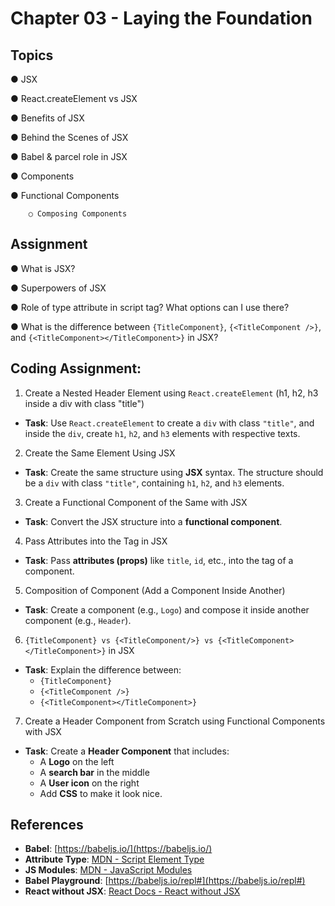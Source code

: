 # Chapter 03 - Laying the Foundation
## Topics
● JSX

● React.createElement vs JSX

● Benefits of JSX

● Behind the Scenes of JSX

● Babel & parcel role in JSX

● Components

● Functional Components

        ○ Composing Components


## Assignment
● What is JSX?

● Superpowers of JSX

● Role of type attribute in script tag? What options can I use there?

 ● What is the difference between `{TitleComponent}`, `{<TitleComponent />}`, and `{<TitleComponent></TitleComponent>}` in JSX?

## Coding Assignment:

 1. Create a Nested Header Element using `React.createElement` (h1, h2, h3 inside a div with class "title")
- **Task**: Use `React.createElement` to create a `div` with class `"title"`, and inside the `div`, create `h1`, `h2`, and `h3` elements with respective texts.

 2. Create the Same Element Using JSX
- **Task**: Create the same structure using **JSX** syntax. The structure should be a `div` with class `"title"`, containing `h1`, `h2`, and `h3` elements.

 3. Create a Functional Component of the Same with JSX
- **Task**: Convert the JSX structure into a **functional component**.

 4. Pass Attributes into the Tag in JSX
- **Task**: Pass **attributes (props)** like `title`, `id`, etc., into the tag of a component.

 5. Composition of Component (Add a Component Inside Another)
- **Task**: Create a component (e.g., `Logo`) and compose it inside another component (e.g., `Header`).

 6. `{TitleComponent} vs {<TitleComponent/>} vs {<TitleComponent></TitleComponent>}` in JSX
- **Task**: Explain the difference between:
  - `{TitleComponent}`
  - `{<TitleComponent />}`
  - `{<TitleComponent></TitleComponent>}`

 7. Create a Header Component from Scratch using Functional Components with JSX
- **Task**: Create a **Header Component** that includes:
  - A **Logo** on the left
  - A **search bar** in the middle
  - A **User icon** on the right
  - Add **CSS** to make it look nice.

## References

- **Babel**: [https://babeljs.io/](https://babeljs.io/)
- **Attribute Type**: [MDN - Script Element Type](https://developer.mozilla.org/en-US/docs/Web/HTML/Element/script#attr-type)
- **JS Modules**: [MDN - JavaScript Modules](https://developer.mozilla.org/en-US/docs/Web/JavaScript/Guide/Modules)
- **Babel Playground**: [https://babeljs.io/repl#](https://babeljs.io/repl#)
- **React without JSX**: [React Docs - React without JSX](https://reactjs.org/docs/react-without-jsx.html)
